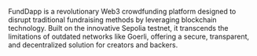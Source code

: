 FundDapp is a revolutionary Web3 crowdfunding platform designed to disrupt traditional fundraising methods by leveraging blockchain technology. Built on the innovative Sepolia testnet, it transcends the limitations of outdated networks like Goerli, offering a secure, transparent, and decentralized solution for creators and backers.
